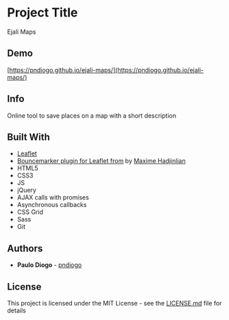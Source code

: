 # Project Title

Ejali Maps

## Demo

[https://pndiogo.github.io/ejali-maps/](https://pndiogo.github.io/ejali-maps/)

## Info

Online tool to save places on a map with a short description

## Built With

* [Leaflet](http://www.leafletjs.com)
* [Bouncemarker plugin for Leaflet from](https://github.com/maximeh/leaflet.bouncemarker) by [Maxime Hadjinlian](https://github.com/maximeh)
* HTML5
* CSS3
* JS
* jQuery
* AJAX calls with promises
* Asynchronous callbacks
* CSS Grid
* Sass
* Git

## Authors

* **Paulo Diogo** - [pndiogo](https://github.com/pndiogo)

## License

This project is licensed under the MIT License - see the [LICENSE.md](LICENSE.md) file for details
